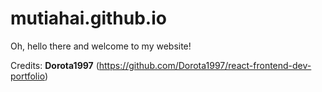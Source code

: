 # mutiahai.github.io
Oh, hello there and welcome to my website!

Credits: **Dorota1997** (https://github.com/Dorota1997/react-frontend-dev-portfolio)
